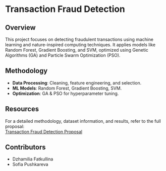 # Transaction Fraud Detection

## Overview
This project focuses on detecting fraudulent transactions using machine learning and nature-inspired computing techniques. It applies models like Random Forest, Gradient Boosting, and SVM, optimized using Genetic Algorithms (GA) and Particle Swarm Optimization (PSO).

## Methodology
- **Data Processing**: Cleaning, feature engineering, and selection.
- **ML Models**: Random Forest, Gradient Boosting, SVM.
- **Optimization**: GA & PSO for hyperparameter tuning.

## Resources
For a detailed methodology, dataset information, and results, refer to the full proposal:  
[Transaction Fraud Detection Proposal](Transaction%20Fraud%20Detection.pdf)

## Contributors 
- Dzhamilia Fatkullina  
- Sofia Pushkareva  

